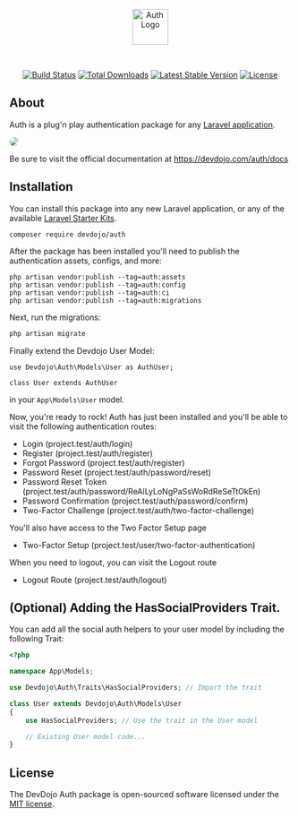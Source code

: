 <p align="center"><a href="https://devdojo.com" target="_blank"><img src="https://cdn.devdojo.com/images/april2024/dd-auth-logo.png" width="auto" height="64px" alt="Auth Logo"></a></p>
<br>
<p align="center">
<a href="https://github.com/thedevdojo/auth/actions"><img src="https://github.com/thedevdojo/auth/workflows/tests/badge.svg" alt="Build Status"></a>
<a href="https://packagist.org/packages/devdojo/auth"><img src="https://img.shields.io/packagist/dt/devdojo/auth" alt="Total Downloads"></a>
<a href="https://packagist.org/packages/devdojo/auth"><img src="https://img.shields.io/packagist/v/devdojo/auth" alt="Latest Stable Version"></a>
<a href="https://packagist.org/packages/devdojo/auth"><img src="https://img.shields.io/packagist/l/devdojo/auth" alt="License"></a>
</p>

## About

Auth is a plug'n play authentication package for any <a href="https://laravel.com" target="_blank">Laravel application</a>.

<a href="https://devdojo.com/auth" target="_blank"><img src="https://cdn.devdojo.com/images/june2024/devdojo-auth-image.png" class="w-full h-full" style="border-radius:10px" /></a>

Be sure to visit the official documentation at <a href="https://devdojo.com/auth/docs" target="_blank">https://devdojo.com/auth/docs</a>

## Installation

You can install this package into any new Laravel application, or any of the available <a href="https://devdojo.com/auth/docs/install" target="_blank">Laravel Starter Kits</a>.

```
composer require devdojo/auth
```

After the package has been installed you'll need to publish the authentication assets, configs, and more:

```
php artisan vendor:publish --tag=auth:assets
php artisan vendor:publish --tag=auth:config
php artisan vendor:publish --tag=auth:ci
php artisan vendor:publish --tag=auth:migrations
```

Next, run the migrations:

```php
php artisan migrate
```

Finally extend the Devdojo User Model:

```
use Devdojo\Auth\Models\User as AuthUser;

class User extends AuthUser
```

in your `App\Models\User` model. 

Now, you're ready to rock! Auth has just been installed and you'll be able to visit the following authentication routes:

 - Login (project.test/auth/login)
 - Register (project.test/auth/register)
 - Forgot Password (project.test/auth/register)
 - Password Reset (project.test/auth/password/reset)
 - Password Reset Token (project.test/auth/password/ReAlLyLoNgPaSsWoRdReSeTtOkEn)
 - Password Confirmation (project.test/auth/password/confirm)
 - Two-Factor Challenge (project.test/auth/two-factor-challenge)
  
You'll also have access to the Two Factor Setup page

 - Two-Factor Setup (project.test/user/two-factor-authentication)

When you need to logout, you can visit the Logout route

- Logout Route (project.test/auth/logout)

## (Optional) Adding the HasSocialProviders Trait.

You can add all the social auth helpers to your user model by including the following Trait:

```php
<?php

namespace App\Models;

use Devdojo\Auth\Traits\HasSocialProviders; // Import the trait

class User extends Devdojo\Auth\Models\User
{
    use HasSocialProviders; // Use the trait in the User model

    // Existing User model code...
}
```

## License

The DevDojo Auth package is open-sourced software licensed under the [MIT license](https://opensource.org/licenses/MIT).
